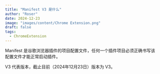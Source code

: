 ```yaml
---
title: "Manifest V3 是什么"
author: "Roser"
date: 2024-12-23
image: "images/content/Chrome Extension.png"
draft: false
tags:
  - ChromeExtension
---
```

Manifest 是谷歌浏览器插件的项目配置文件，任何一个插件项目必须正确书写该配置文件才能正常启动插件。

V3 代表版本，截止目前（2024年12月23日）版本为 V3。